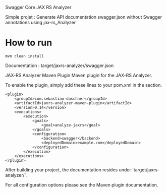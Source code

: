 Swagger Core JAX RS Analyzer

Simple projet : Generate API documentation swagger.json without Swagger annotations using jax-rs_Analyzer

# How to run
```
mvn clean install
```

Documentation : target/jaxrs-analyzer/swagger.json

JAX-RS Analyzer Maven Plugin
Maven plugin for the JAX-RS Analyzer.

To enable the plugin, simply add these lines to your pom.xml in the <plugins> section.
```
<plugin>
    <groupId>com.sebastian-daschner</groupId>
    <artifactId>jaxrs-analyzer-maven-plugin</artifactId>
    <version>0.14</version>
    <executions>
        <execution>
            <goals>
                <goal>analyze-jaxrs</goal>
            </goals>
            <configuration>
                <backend>swagger</backend>
                <deployedDomain>example.com</deployedDomain>
            </configuration>
        </execution>
    </executions>
</plugin>
```
After building your project, the documentation resides under 'target/jaxrs-analyzer/'.

For all configuration options please see the Maven plugin documentation.
